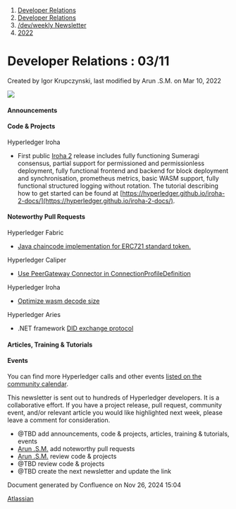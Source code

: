 1. [Developer Relations](index.html)
2. [Developer Relations](Developer-Relations_17170434.html)
3. [/dev/weekly Newsletter](17170445.html)
4. [2022](2022_17170473.html)

# Developer Relations : 03/11

Created by Igor Krupczynski, last modified by Arun .S.M. on Mar 10, 2022

![](attachments/17170434/17171308.png?height=169)

#### Announcements

#### Code &amp; Projects

Hyperledger Iroha

- First public [Iroha 2](https://github.com/hyperledger/iroha/releases/tag/v2.0.0-pre-rc.2) release includes fully functioning Sumeragi consensus, partial support for permissioned and permissionless deployment, fully functional frontend and backend for block deployment and synchronisation, prometheus metrics, basic WASM support, fully functional structured logging without rotation. The tutorial describing how to get started can be found at [https://hyperledger.github.io/iroha-2-docs/](https://hyperledger.github.io/iroha-2-docs/).

#### Noteworthy Pull Requests

Hyperledger Fabric

- [Java chaincode implementation for ERC721 standard token.](https://github.com/hyperledger/fabric-samples/pull/670)

Hyperledger Caliper

- [Use PeerGateway Connector in ConnectionProfileDefinition](https://github.com/hyperledger/caliper/pull/1253)

Hyperledger Iroha

- [Optimize wasm decode size](https://github.com/hyperledger/iroha/pull/1962)

Hyperledger Aries

- .NET framework [DID exchange protocol](https://github.com/hyperledger/aries-framework-dotnet/pull/219)

#### Articles, Training &amp; Tutorials

#### Events

You can find more Hyperledger calls and other events [listed on the community calendar](https://lf-hyperledger.atlassian.net/wiki/display/HYP/Calendar+of+Public+Meetings).

This newsletter is sent out to hundreds of Hyperledger developers. It is a collaborative effort. If you have a project release, pull request, community event, and/or relevant article you would like highlighted next week, please leave a comment for consideration.

- @TBD add announcements, code &amp; projects, articles, training &amp; tutorials, events
- [Arun .S.M.](https://lf-hyperledger.atlassian.net/wiki/people/621a0e5097d313006ba7386a?ref=confluence) add noteworthy pull requests
- [Arun .S.M.](https://lf-hyperledger.atlassian.net/wiki/people/621a0e5097d313006ba7386a?ref=confluence) review code &amp; projects
- @TBD review code &amp; projects
- @TBD create the next newsletter and update the link

Document generated by Confluence on Nov 26, 2024 15:04

[Atlassian](http://www.atlassian.com/)
